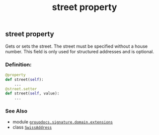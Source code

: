 ﻿---
title: street property
second_title: GroupDocs.Signature for Python via .NET API References
description: 
type: docs
url: /python-net/groupdocs.signature.domain.extensions/swissaddress/street/
is_root: false
weight: 90
---

## street property


Gets or sets the street.
The street must be specified without a house number.
This field is only used for structured addresses and is optional.
### Definition:
```python
@property
def street(self):
    ...
@street.setter
def street(self, value):
    ...
```

### See Also
* module [`groupdocs.signature.domain.extensions`](../../)
* class [`SwissAddress`](/signature/python-net/groupdocs.signature.domain.extensions/swissaddress)
